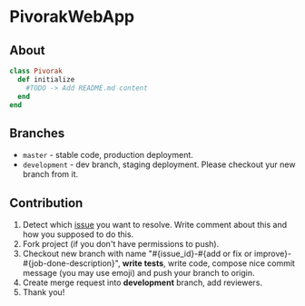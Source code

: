# PivorakWebApp

## About

```ruby
class Pivorak
  def initialize
    #TODO -> Add README.md content
  end
end
```

## Branches

* `master` - stable code, production deployment.
* `development` - dev branch, staging deployment. Please checkout yur new branch from it.

## Contribution

1. Detect which [issue](https://github.com/pivorakmeetup/pivorak-web-app/issues) you want to resolve. Write comment about this and how you supposed to do this.
2. Fork project (if you don't have permissions to push).
3. Checkout new branch with name "#{issue_id}-#{add or fix or improve}-#{job-done-description}", **write tests**, write code, compose nice commit message (you may use emoji) and push your branch to origin.
4. Create merge request into **development** branch, add reviewers.
5. Thank you!
